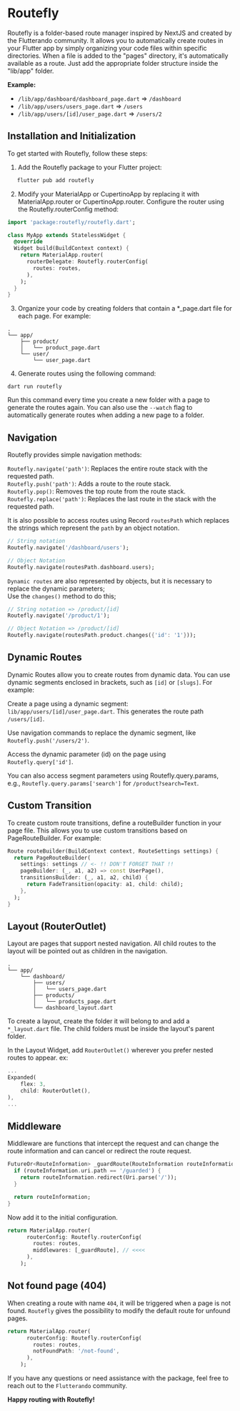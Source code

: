# Routefly

Routefly is a folder-based route manager inspired by NextJS and created by the Flutterando community. It allows you to automatically create routes in your Flutter app by simply organizing your code files within specific directories. When a file is added to the "pages" directory, it's automatically available as a route. Just add the appropriate folder structure inside the "lib/app" folder.

**Example:**

- `/lib/app/dashboard/dashboard_page.dart` => `/dashboard`
- `/lib/app/users/users_page.dart` => `/users`
- `/lib/app/users/[id]/user_page.dart` => `/users/2`

## Installation and Initialization

To get started with Routefly, follow these steps:

1. Add the Routefly package to your Flutter project:

```bash
   flutter pub add routefly
```

2. Modify your MaterialApp or CupertinoApp by replacing it with MaterialApp.router or CupertinoApp.router. Configure the router using the Routefly.routerConfig method:

```dart
import 'package:routefly/routefly.dart';

class MyApp extends StatelessWidget {
  @override
  Widget build(BuildContext context) {
    return MaterialApp.router(
      routerDelegate: Routefly.routerConfig(
        routes: routes,
      ),
    );
  }
}
```

3. Organize your code by creating folders that contain a *_page.dart file for each page. For example:

```
.
└── app/
    ├── product/
    │   └── product_page.dart
    └── user/
        └── user_page.dart
```

4. Generate routes using the following command:
```
dart run routefly
```

Run this command every time you create a new folder with a page to generate the routes again. You can also use the `--watch` flag to automatically generate routes when adding a new page to a folder.

## Navigation

Routefly provides simple navigation methods:

`Routefly.navigate('path')`: Replaces the entire route stack with the requested path.<br>
`Routefly.push('path')`: Adds a route to the route stack. <br>
`Routefly.pop()`: Removes the top route from the route stack. <br>
`Routefly.replace('path')`: Replaces the last route in the stack with the requested path. <br>


It is also possible to access routes using Record `routesPath` which replaces the strings
which represent the `path` by an object notation.

```dart
// String notation
Routefly.navigate('/dashboard/users');

// Object Notation
Routefly.navigate(routesPath.dashboard.users);
```

`Dynamic routes` are also represented by objects, but it is necessary to replace the dynamic parameters;<br>
Use the `changes()` method to do this;

```dart
// String notation => /product/[id]
Routefly.navigate('/product/1');

// Object Notation => /product/[id]
Routefly.navigate(routesPath.product.changes({'id': '1'}));
```


## Dynamic Routes

Dynamic Routes allow you to create routes from dynamic data. You can use dynamic segments enclosed in brackets, such as `[id]` or `[slugs]`. For example:

Create a page using a dynamic segment: `lib/app/users/[id]/user_page.dart`. This generates the route path `/users/[id]`.

Use navigation commands to replace the dynamic segment, like `Routefly.push('/users/2')`.

Access the dynamic parameter (id) on the page using `Routefly.query['id']`.

You can also access segment parameters using Routefly.query.params, e.g., `Routefly.query.params['search']` for `/product?search=Text`.


## Custom Transition

To create custom route transitions, define a routeBuilder function in your page file. This allows you to use custom transitions based on PageRouteBuilder. For example:


```dart
Route routeBuilder(BuildContext context, RouteSettings settings) {
  return PageRouteBuilder(
    settings: settings // <- !! DON'T FORGET THAT !!
    pageBuilder: (_, a1, a2) => const UserPage(),
    transitionsBuilder: (_, a1, a2, child) {
      return FadeTransition(opacity: a1, child: child);
    },
  );
}
```


## Layout (RouterOutlet)

Layout are pages that support nested navigation. All child routes to the layout will be pointed out as children in the navigation.

```
.
└── app/
    └── dashboard/
        ├── users/
        │   └── users_page.dart
        ├── products/
        │   └── products_page.dart
        └── dashboard_layout.dart
```

To create a layout, create the folder it will belong to and add a `*_layout.dart` file. The child folders must be inside the layout's parent folder.

In the Layout Widget, add `RouterOutlet()` wherever you prefer nested routes to appear.
ex:

```dart
...
Expanded(
    flex: 3,
    child: RouterOutlet(),
),
...

```

## Middleware

Middleware are functions that intercept the request and can change the route information and can cancel or redirect the route request.

```dart
FutureOr<RouteInformation> _guardRoute(RouteInformation routeInformation) {
  if (routeInformation.uri.path == '/guarded') {
    return routeInformation.redirect(Uri.parse('/'));
  }

  return routeInformation;
}
```

Now add it to the initial configuration.

```dart
return MaterialApp.router(
      routerConfig: Routefly.routerConfig(
        routes: routes,
        middlewares: [_guardRoute], // <<<<
      ),
    );
```

## Not found page (404)

When creating a route with name `404`, it will be triggered when a page is not found.
`Routefly` gives the possibility to modify the default route for unfound pages.

```dart
return MaterialApp.router(
      routerConfig: Routefly.routerConfig(
        routes: routes,
        notFoundPath: '/not-found',
      ),
    );
```


If you have any questions or need assistance with the package, feel free to reach out to the `Flutterando` community.

**Happy routing with Routefly!**
